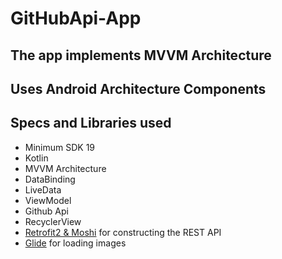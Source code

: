# GitHubApi-App

## The app implements MVVM Architecture

## Uses Android Architecture Components

## Specs and Libraries used
- Minimum SDK 19
- Kotlin 
- MVVM Architecture
- DataBinding
- LiveData
- ViewModel
- Github Api
- RecyclerView
- [Retrofit2 & Moshi](https://github.com/square/retrofit) for constructing the REST API
- [Glide](https://github.com/bumptech/glide) for loading images
